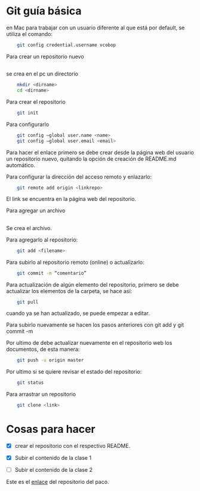 Git guía básica
===============
en Mac para trabajar con un usuario diferente al que está por default, se utiliza el comando: 
```bash
	git config credential.username vcobop
```

Para crear un repositorio nuevo
##

se crea en el pc un directorio

```bash
	mkdir <dirname>
	cd <dirname>
```

Para crear el repositorio

```bash
	git init
```

Para configurarlo

```bash
	git config —global user.name <name>
	git config —global user.email <email>
```
Para hacer el enlace primero se debe crear desde la página web del usuario un repositorio nuevo, quitando la opción de creación de README.md automático.

Para configurar la dirección del acceso remoto y enlazarlo:

```bash
	git remote add origin <linkrepo>
```

El link se encuentra en la página web del repositorio.
 
Para agregar un archivo
##

Se crea el archivo.

Para agregarlo al repositorio:
```bash
	git add <filename>
```
Para subirlo al repositorio remoto (online) o actualizarlo:
```bash
	git commit -m “comentario”
```

Para actualización de algún elemento del repositorio, primero se debe actualizar los elementos de la carpeta, se hace así:

```bash
	git pull
```

cuando ya se han actualizado, se puede empezar a editar.

Para subirlo nuevamente se hacen los pasos anteriores con git add y git commit -m

Por ultimo de debe actualizar nuevamente en el repositorio web los documentos, de esta manera:

```bash
	git push -u origin master
```

Por ultimo si se quiere revisar el estado del repositorio:
```bash
	git status
```

Para arrastrar un repositorio 
```bash
	git clone <link>
```

Cosas para hacer
================
- [x] crear el repositorio con el respectivo README.

- [x] Subir el contenido de la clase 1

- [ ] Subir el contenido de la clase 2

Este es el [enlace](https://github.com/JoseMontanaC/Curso-Konrad-Lorentz) del repositorio del paco.


